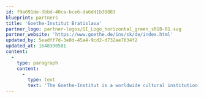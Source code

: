 ```yaml
---
id: f9a691de-3bbd-40ca-bce6-da6dd1b30883
blueprint: partners
title: 'Goethe-Institut Bratislava'
partner_logo: partner-logos/GI_Logo_horizontal_green_sRGB-01.svg
partner_website: 'https://www.goethe.de/ins/sk/de/index.html'
updated_by: 5eadff7d-3e8d-45a4-9cd2-d732ae7834f2
updated_at: 1648390581
content:
  -
    type: paragraph
    content:
      -
        type: text
        text: 'The Goethe-Institut is a worldwide cultural institution of the Federal Republic of Germany. Through 158 institutes in 98 countries, it promotes the German language abroad, fosters international cultural cooperation and conveys an up-to-date image of Germany. The Goethe-Institut in Slovakia offers a differentiated programme of language courses, language examinations as well as workshops and seminars for teachers of German as a foreign language. The programme department organises a cultural programme in all areas in cooperation with local partners. The "Information and Library" department provides information on current aspects of cultural and social events in Germany. The library has an extensive collection of media for all people interested in Germany, who want to learn German or who are learning German.'
---
```

